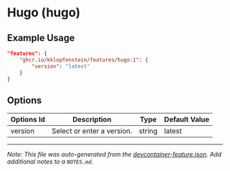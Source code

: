 
# Hugo (hugo)



## Example Usage

```json
"features": {
    "ghcr.io/kklopfenstein/features/hugo:1": {
        "version": "latest"
    }
}
```

## Options

| Options Id | Description | Type | Default Value |
|-----|-----|-----|-----|
| version | Select or enter a version. | string | latest |



---

_Note: This file was auto-generated from the [devcontainer-feature.json](https://github.com/kklopfenstein/features/blob/main/src/hugo/devcontainer-feature.json).  Add additional notes to a `NOTES.md`._
